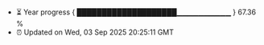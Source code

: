 - ⏳ Year progress { ████████████████████▁▁▁▁▁▁▁▁▁▁ } 67.36 %
- ⏰ Updated on Wed, 03 Sep 2025 20:25:11 GMT

